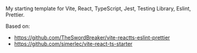 My starting template for Vite, React, TypeScript, Jest, Testing Library, Eslint, Prettier.

Based on:

- https://github.com/TheSwordBreaker/vite-reactts-eslint-prettier
- https://github.com/simerlec/vite-react-ts-starter
